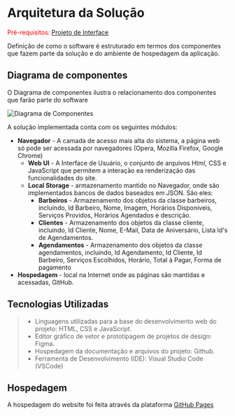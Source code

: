 # Arquitetura da Solução

<span style="color:red">Pré-requisitos: <a href="3-Projeto de Interface.md"> Projeto de Interface</a></span>

Definição de como o software é estruturado em termos dos componentes que fazem parte da solução e do ambiente de hospedagem da aplicação.

## Diagrama de componentes

O Diagrama de componentes ilustra o relacionamento dos componentes que farão parte do software

![Diagrama de Componentes](https://i.gyazo.com/6e6eb5592ebd9694b9c8a4fa0fb6aac1.png)

A solução implementada conta com os seguintes módulos:
- **Navegador** - A camada de acesso mais alta do sistema, a página web só pode ser acessada por navegadores (Opera, Mozilla Firefox, Google Chrome)
  - **Web UI** - A Interface de Usuário, o conjunto de arquivos Html, CSS e JavaScript que permitem a interação ea renderização das funcionalidades do site.
   - **Local Storage** - armazenamento mantido no Navegador, onde são implementados bancos de dados baseados em JSON. São eles: 
     - **Barbeiros** - Armazenamento dos objetos da classe barbeiros, incluindo, Id Barbeiro, Nome, Imagem, Horários Disponíveis, Serviços Providos, Horários Agendados e descrição.
     - **Clientes** - Armazenamento dos objetos da classe cliente, incluindo, Id Cliente, Nome, E-Mail, Data de Aniversário, Lista Id's de Agendamentos.
     - **Agendamentos** - Armazenamento dos objetos da classe agendamentos, incluindo, Id Agendamento, Id Cliente, Id Barbeiro, Serviços Escolhidos, Horário, Total à     Pagar, Forma de pagamento
 - **Hospedagem** - local na Internet onde as páginas são mantidas e acessadas, GitHub. 

## Tecnologias Utilizadas

> - Linguagens utilizadas para a base do desenvolvimento web do projeto: HTML, CSS e JavaScript.
> - Editor gráfico de vetor e prototipagem de projetos de design: Figma.
> - Hospedagem da documentação e arquivos do projeto: Github.
> - Ferramenta de Desenvolvimento (IDE): Visual Studio Code (VSCode) 

## Hospedagem

A hospedagem do website foi feita através da plataforma [GitHub Pages](https://pages.github.com/)

